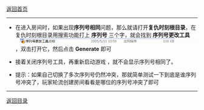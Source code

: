[返回首页](./Home.md)

***

- 在进入房间时，如果出现**序列号相同**问题，那么就请打开**复仇时刻根目录**，在复仇时刻根目录用搜索功能打上 **序列号** 三个字，就会找到 **序列号更改工具**![](./xlh.png)，双击打开它，然后点击 **Generate** 即可

- 接着关闭序列号工具，再重新启动游戏  ，就不会显示序列号相同了。

- 提示：如果自己切换了多次序列号仍然冲突，那就简单测试一下到底是谁序列号冲突了，玩家轮流创建房间看看是哪位的序列号冲突了即可

***

[返回目录](./常见问题指南.md)
